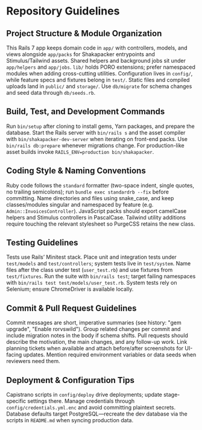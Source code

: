 # Repository Guidelines

## Project Structure & Module Organization
This Rails 7 app keeps domain code in `app/` with controllers, models, and views alongside `app/packs` for Shakapacker entrypoints and Stimulus/Tailwind assets. Shared helpers and background jobs sit under `app/helpers` and `app/jobs`. `lib/` holds PORO extensions; prefer namespaced modules when adding cross-cutting utilities. Configuration lives in `config/`, while feature specs and fixtures belong in `test/`. Static files and compiled uploads land in `public/` and `storage/`. Use `db/migrate` for schema changes and seed data through `db/seeds.rb`.

## Build, Test, and Development Commands
Run `bin/setup` after cloning to install gems, Yarn packages, and prepare the database. Start the Rails server with `bin/rails s` and the asset compiler with `bin/shakapacker-dev-server` when iterating on front-end packs. Use `bin/rails db:prepare` whenever migrations change. For production-like asset builds invoke `RAILS_ENV=production bin/shakapacker`.

## Coding Style & Naming Conventions
Ruby code follows the `standard` formatter (two-space indent, single quotes, no trailing semicolons); run `bundle exec standardrb --fix` before committing. Name directories and files using snake_case, and keep classes/modules singular and namespaced by feature (e.g. `Admin::InvoicesController`). JavaScript packs should export camelCase helpers and Stimulus controllers in PascalCase. Tailwind utility additions require touching the relevant stylesheet so PurgeCSS retains the new class.

## Testing Guidelines
Tests use Rails’ Minitest stack. Place unit and integration tests under `test/models` and `test/controllers`; system tests live in `test/system`. Name files after the class under test (`user_test.rb`) and use fixtures from `test/fixtures`. Run the suite with `bin/rails test`; target failing namespaces with `bin/rails test test/models/user_test.rb`. System tests rely on Selenium; ensure ChromeDriver is available locally.

## Commit & Pull Request Guidelines
Commit messages are short, imperative summaries (see history: "gem upgrade", "Enable rorvswild"). Group related changes per commit and include migration notes in the body if schema shifts. Pull requests should describe the motivation, the main changes, and any follow-up work. Link planning tickets when available and attach before/after screenshots for UI-facing updates. Mention required environment variables or data seeds when reviewers need them.

## Deployment & Configuration Tips
Capistrano scripts in `config/deploy` drive deployments; update stage-specific settings there. Manage credentials through `config/credentials.yml.enc` and avoid committing plaintext secrets. Database defaults target PostgreSQL—recreate the dev database via the scripts in `README.md` when syncing production data.
